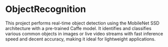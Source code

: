 # ObjectRecognition
This project performs real-time object detection using the MobileNet SSD architecture with a pre-trained Caffe model. It identifies and classifies various common objects in images or live video streams with fast inference speed and decent accuracy, making it ideal for lightweight applications.
